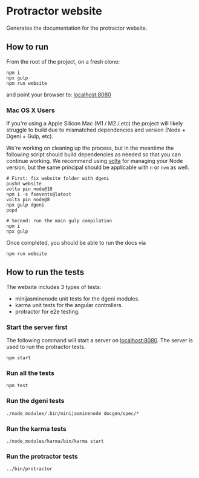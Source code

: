 Protractor website
==================

Generates the documentation for the protractor website.

## How to run

From the root of the project, on a fresh clone: 
```shell
npm i
npx gulp
npm run website
```

and point your browser to: [localhost:8080](http://localhost:8080/)

### Mac OS X Users
If you're using a Apple Silicon Mac (M1 / M2 / etc) the project will likely struggle to build
due to mismatched dependencies and version (Node + Dgeni + Gulp, etc). 

We're working on cleaning up the process, but in the meantime the following script should build dependencies as needed
so that you can continue working. We recommend using [volta](https://volta.sh/) for managing your Node version, but 
the same principal should be applicable with `n` or `nvm` as well.
```shell
# First: fix website folder with dgeni
pushd website
volta pin node@10   
npm i -s fsevents@latest    
volta pin node@8
npx gulp dgeni  
popd

# Second: run the main gulp compilation
npm i
npx gulp
```

Once completed, you should be able to run the docs via 
```shell
npm run website
```
## How to run the tests

The website includes 3 types of tests:

* minijasminenode unit tests for the dgeni modules.
* karma unit tests for the angular controllers.
* protractor for e2e testing.

### Start the server first

The following command will start a server on [localhost:8080](http://localhost:8080/).
The server is used to run the protractor tests.

```shell
npm start
```

### Run all the tests

```shell
npm test
```

### Run the dgeni tests

```shell
./node_modules/.bin/minijasminenode docgen/spec/*
```

### Run the karma tests

```shell
./node_modules/karma/bin/karma start
```

### Run the protractor tests

```shell
../bin/protractor
```
